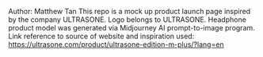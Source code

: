 Author: Matthew Tan
This repo is a mock up product launch page inspired by the company ULTRASONE. Logo belongs to ULTRASONE. Headphone product model was generated via Midjourney AI prompt-to-image program.
Link reference to source of website and inspiration used:
https://ultrasone.com/product/ultrasone-edition-m-plus/?lang=en